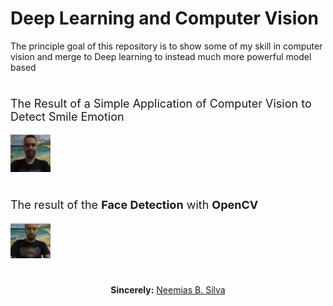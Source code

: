 # Deep Learning and Computer Vision

The principle goal of this repository is to show some of my skill in computer vision and merge to Deep learning to instead much more powerful model based

#
<p align="center">
<p style="font-size:18px"> The Result of a Simple Application of Computer Vision to Detect Smile Emotion</p>

<img src="smile-result.png" width="64">
</p>

#

<p style="font-size:18px">The result of the <b>Face Detection</b> with <b>OpenCV</b> 
</p>

<img src="face-eye.png" width="64">



# 

<p align="center"><b>Sincerely:</b> <a href="https://github.com/neemiasbsilva">Neemias B. Silva</a></p>